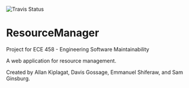 ![Travis Status](https://travis-ci.org/ECE-458-Resource-Manager/ResourceManager.svg?branch=master)

# ResourceManager
Project for ECE 458 - Engineering Software Maintainability

A web application for resource management.

Created by Allan Kiplagat, Davis Gossage, Emmanuel Shiferaw, and Sam Ginsburg.
